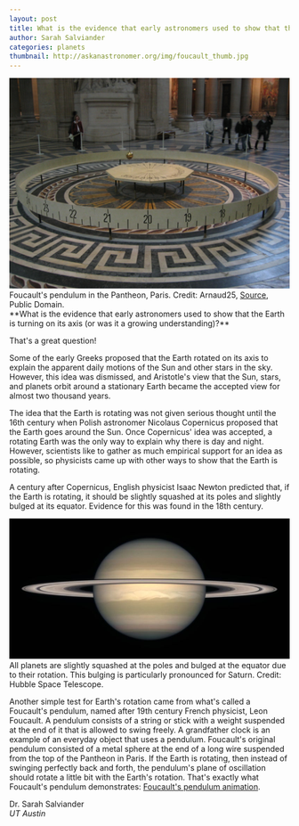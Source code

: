 ```yaml
---
layout: post
title: What is the evidence that early astronomers used to show that the Earth is turning on its axis?
author: Sarah Salviander
categories: planets
thumbnail: http://askanastronomer.org/img/foucault_thumb.jpg
---
```

<div class="image">
<img src="/img/foucault.jpg" alt="Foucault's pendulum">
<div class="caption">Foucault's pendulum in the Pantheon, Paris. Credit: Arnaud25, <a href="https://commons.wikimedia.org/wiki/File:Pendule_de_Foucault.jpg">Source</a>, Public Domain.</div>
</div>
**What is the evidence that early astronomers used to show that the Earth is turning on its axis (or was it a growing understanding)?**

That's a great question!

Some of the early Greeks proposed that the Earth rotated on its axis to explain the apparent daily motions of the Sun and other stars in the sky. However, this idea was dismissed, and Aristotle's view that the Sun, stars, and planets orbit around a stationary Earth became the accepted view for almost two thousand years.

The idea that the Earth is rotating was not given serious thought until the 16th century when Polish astronomer Nicolaus Copernicus proposed that the Earth goes around the Sun. Once Copernicus' idea was accepted, a rotating Earth was the only way to explain why there is day and night. However, scientists like to gather as much empirical support for an idea as possible, so physicists came up with other ways to show that the Earth is rotating.

A century after Copernicus, English physicist Isaac Newton predicted that, if the Earth is rotating, it should be slightly squashed at its poles and slightly bulged at its equator. Evidence for this was found in the 18th century.

<div class="image">
<img src="/img/saturn.jpg" alt="Saturn">
<div class="caption">All planets are slightly squashed at the poles and bulged at the equator due to their rotation. This bulging is particularly pronounced for Saturn. Credit: Hubble Space Telescope.</div>
</div>

Another simple test for Earth's rotation came from what's called a Foucault's pendulum, named after 19th century French physicist, Leon Foucault. A pendulum consists of a string or stick with a weight suspended at the end of it that is allowed to swing freely. A grandfather clock is an example of an everyday object that uses a pendulum. Foucault's original pendulum consisted of a metal sphere at the end of a long wire suspended from the top of the Pantheon in Paris. If the Earth is rotating, then instead of swinging perfectly back and forth, the pendulum's plane of oscillation should rotate a little bit with the Earth's rotation. That's exactly what Foucault's pendulum demonstrates: [Foucault's pendulum animation](https://en.wikipedia.org/wiki/Foucault_pendulum#/media/File:Foucault-rotz.gif).

Dr. Sarah Salviander<br>
*UT Austin*

